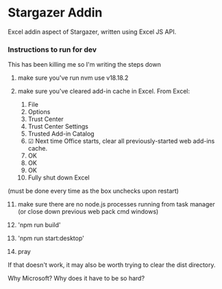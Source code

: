 # Stargazer Addin
Excel addin aspect of Stargazer, written using Excel JS API.

### Instructions to run for dev
This has been killing me so I'm writing the steps down

1. make sure you've run nvm use v18.18.2

2. make sure you've cleared add-in cache in Excel. From Excel:
    1. File
    2. Options
    3. Trust Center
    4. Trust Center Settings
    5. Trusted Add-in Catalog
    6. ☑ Next time Office starts, clear all previously-started web add-ins cache.
    7. OK
    8. OK
    9. OK
    10. Fully shut down Excel
        
(must be done every time as the box unchecks upon restart)

11. make sure there are no node.js processes running from task manager (or close down previous web pack cmd windows)

12. 'npm run build' 

13. 'npm run start:desktop'

14. pray

If that doesn't work, it may also be worth trying to clear the dist directory.

Why Microsoft? Why does it have to be so hard?
